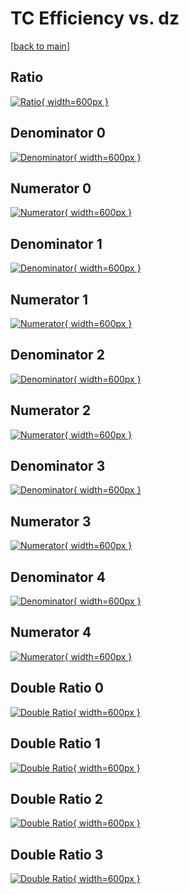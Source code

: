 # TC Efficiency vs. dz

[[back to main](./)]



## Ratio

[![Ratio](../mtv/var/TC_loweta_211_1_eff_dz.png){ width=600px }](../mtv/var/TC_loweta_211_1_eff_dz.pdf)

## Denominator 0

[![Denominator](../mtv/den/TC_loweta_211_1_eff_dz_den0.png){ width=600px }](../mtv/den/TC_loweta_211_1_eff_dz_den0.pdf)

## Numerator 0

[![Numerator](../mtv/num/TC_loweta_211_1_eff_dz_num0.png){ width=600px }](../mtv/num/TC_loweta_211_1_eff_dz_num0.pdf)

## Denominator 1

[![Denominator](../mtv/den/TC_loweta_211_1_eff_dz_den1.png){ width=600px }](../mtv/den/TC_loweta_211_1_eff_dz_den1.pdf)

## Numerator 1

[![Numerator](../mtv/num/TC_loweta_211_1_eff_dz_num1.png){ width=600px }](../mtv/num/TC_loweta_211_1_eff_dz_num1.pdf)

## Denominator 2

[![Denominator](../mtv/den/TC_loweta_211_1_eff_dz_den2.png){ width=600px }](../mtv/den/TC_loweta_211_1_eff_dz_den2.pdf)

## Numerator 2

[![Numerator](../mtv/num/TC_loweta_211_1_eff_dz_num2.png){ width=600px }](../mtv/num/TC_loweta_211_1_eff_dz_num2.pdf)

## Denominator 3

[![Denominator](../mtv/den/TC_loweta_211_1_eff_dz_den3.png){ width=600px }](../mtv/den/TC_loweta_211_1_eff_dz_den3.pdf)

## Numerator 3

[![Numerator](../mtv/num/TC_loweta_211_1_eff_dz_num3.png){ width=600px }](../mtv/num/TC_loweta_211_1_eff_dz_num3.pdf)

## Denominator 4

[![Denominator](../mtv/den/TC_loweta_211_1_eff_dz_den4.png){ width=600px }](../mtv/den/TC_loweta_211_1_eff_dz_den4.pdf)

## Numerator 4

[![Numerator](../mtv/num/TC_loweta_211_1_eff_dz_num4.png){ width=600px }](../mtv/num/TC_loweta_211_1_eff_dz_num4.pdf)

## Double Ratio 0

[![Double Ratio](../mtv/ratio/TC_loweta_211_1_eff_dz_ratio0.png){ width=600px }](../mtv/ratio/TC_loweta_211_1_eff_dz_ratio0.pdf)

## Double Ratio 1

[![Double Ratio](../mtv/ratio/TC_loweta_211_1_eff_dz_ratio1.png){ width=600px }](../mtv/ratio/TC_loweta_211_1_eff_dz_ratio1.pdf)

## Double Ratio 2

[![Double Ratio](../mtv/ratio/TC_loweta_211_1_eff_dz_ratio2.png){ width=600px }](../mtv/ratio/TC_loweta_211_1_eff_dz_ratio2.pdf)

## Double Ratio 3

[![Double Ratio](../mtv/ratio/TC_loweta_211_1_eff_dz_ratio3.png){ width=600px }](../mtv/ratio/TC_loweta_211_1_eff_dz_ratio3.pdf)


